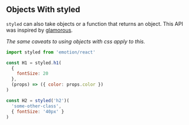 ## Objects With styled

`styled` can also take objects or a function that returns an object. This API was inspired by [glamorous](https://github.com/paypal/glamorous).

*The same caveats to using objects with css apply to this.*

```jsx harmony
import styled from 'emotion/react'

const H1 = styled.h1(
  {
    fontSize: 20
  },
  (props) => ({ color: props.color })
)

const H2 = styled('h2')(
  'some-other-class',
  { fontSize: '40px' }
)

```

